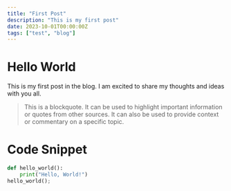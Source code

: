 ```yaml
---
title: "First Post"
description: "This is my first post"
date: 2023-10-01T00:00:00Z
tags: ["test", "blog"]
---
```


# Hello World

This is my first post in the blog. I am excited to share my thoughts and ideas with you all.

> This is a blockquote. It can be used to highlight important information or quotes from other sources.
> It can also be used to provide context or commentary on a specific topic.

# Code Snippet

```py
def hello_world():
    print("Hello, World!")
hello_world();
```
